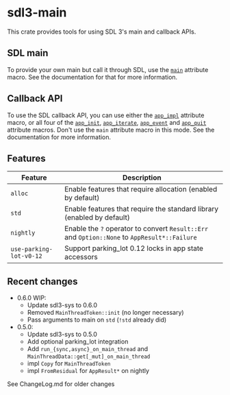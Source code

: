 # sdl3-main

This crate provides tools for using SDL 3's main and callback APIs.

## SDL main

To provide your own main but call it through SDL, use the [`main`] attribute macro.
See the documentation for that for more information.

## Callback API

To use the SDL callback API, you can use either the [`app_impl`] attribute macro,
or all four of the [`app_init`], [`app_iterate`], [`app_event`] and [`app_quit`]
attribute macros. Don't use the `main` attribute macro in this mode.
See the documentation for more information.

## Features
| Feature                 | Description |
| ----------------------- | ----------- |
| `alloc`                 | Enable features that require allocation (enabled by default) |
| `std`                   | Enable features that require the standard library (enabled by default) |
| `nightly`               | Enable the `?` operator to convert `Result::Err` and `Option::None` to `AppResult*::Failure` |
| `use-parking-lot-v0-12` | Support parking_lot 0.12 locks in app state accessors |

## Recent changes

- 0.6.0 WIP:
    - Update sdl3-sys to 0.6.0
    - Removed `MainThreadToken::init` (no longer necessary)
    - Pass arguments to main on `std` (`!std` already did)
- 0.5.0:
    - Update sdl3-sys to 0.5.0
    - Add optional parking_lot integration
    - Add `run_{sync,async}_on_main_thread` and `MainThreadData::get[_mut]_on_main_thread`
    - impl `Copy` for `MainThreadToken`
    - impl `FromResidual` for `AppResult*` on nightly

See ChangeLog.md for older changes

[`main`]: <https://docs.rs/sdl3-main/0.6.0/sdl3_main/attr.main.html>
[`app_impl`]: <https://docs.rs/sdl3-main/0.6.0/sdl3_main/attr.app_impl.html>
[`app_init`]: <https://docs.rs/sdl3-main/0.6.0/sdl3_main/attr.app_init.html>
[`app_iterate`]: <https://docs.rs/sdl3-main/0.6.0/sdl3_main/attr.app_impl.html>
[`app_event`]: <https://docs.rs/sdl3-main/0.6.0/sdl3_main/attr.app_event.html>
[`app_quit`]: <https://docs.rs/sdl3-main/0.6.0/sdl3_main/attr.app_quit.html>
